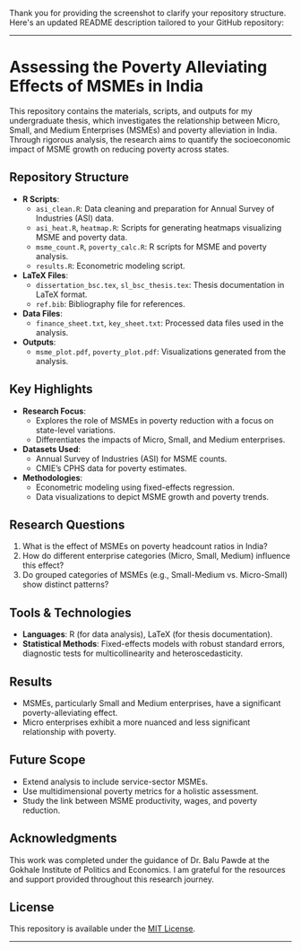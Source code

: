 Thank you for providing the screenshot to clarify your repository structure. Here's an updated README description tailored to your GitHub repository:

---

# Assessing the Poverty Alleviating Effects of MSMEs in India

This repository contains the materials, scripts, and outputs for my undergraduate thesis, which investigates the relationship between Micro, Small, and Medium Enterprises (MSMEs) and poverty alleviation in India. Through rigorous analysis, the research aims to quantify the socioeconomic impact of MSME growth on reducing poverty across states.

## Repository Structure

- **R Scripts**:
  - `asi_clean.R`: Data cleaning and preparation for Annual Survey of Industries (ASI) data.
  - `asi_heat.R`, `heatmap.R`: Scripts for generating heatmaps visualizing MSME and poverty data.
  - `msme_count.R`, `poverty_calc.R`: R scripts for MSME and poverty analysis.
  - `results.R`: Econometric modeling script.
- **LaTeX Files**:
  - `dissertation_bsc.tex`, `sl_bsc_thesis.tex`: Thesis documentation in LaTeX format.
  - `ref.bib`: Bibliography file for references.
- **Data Files**:
  - `finance_sheet.txt`, `key_sheet.txt`: Processed data files used in the analysis.
- **Outputs**:
  - `msme_plot.pdf`, `poverty_plot.pdf`: Visualizations generated from the analysis.

## Key Highlights

- **Research Focus**: 
  - Explores the role of MSMEs in poverty reduction with a focus on state-level variations.
  - Differentiates the impacts of Micro, Small, and Medium enterprises.
- **Datasets Used**:
  - Annual Survey of Industries (ASI) for MSME counts.
  - CMIE’s CPHS data for poverty estimates.
- **Methodologies**:
  - Econometric modeling using fixed-effects regression.
  - Data visualizations to depict MSME growth and poverty trends.

## Research Questions

1. What is the effect of MSMEs on poverty headcount ratios in India?
2. How do different enterprise categories (Micro, Small, Medium) influence this effect?
3. Do grouped categories of MSMEs (e.g., Small-Medium vs. Micro-Small) show distinct patterns?

## Tools & Technologies

- **Languages**: R (for data analysis), LaTeX (for thesis documentation).
- **Statistical Methods**: Fixed-effects models with robust standard errors, diagnostic tests for multicollinearity and heteroscedasticity.

## Results

- MSMEs, particularly Small and Medium enterprises, have a significant poverty-alleviating effect.
- Micro enterprises exhibit a more nuanced and less significant relationship with poverty.

## Future Scope

- Extend analysis to include service-sector MSMEs.
- Use multidimensional poverty metrics for a holistic assessment.
- Study the link between MSME productivity, wages, and poverty reduction.

## Acknowledgments

This work was completed under the guidance of Dr. Balu Pawde at the Gokhale Institute of Politics and Economics. I am grateful for the resources and support provided throughout this research journey.

## License

This repository is available under the [MIT License](LICENSE).

---
